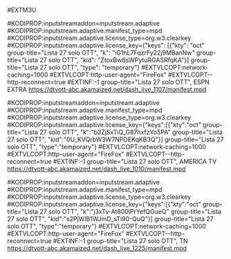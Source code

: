 #EXTM3U

#KODIPROP:inputstreamaddon=inputstream.adaptive
#KODIPROP:inputstream.adaptive.manifest_type=mpd
#KODIPROP:inputstream.adaptive.license_type=org.w3.clearkey
#KODIPROP:inputstream.adaptive.license_key={"keys": [{"kty": "oct" group-title="Lista 27 solo OTT", "k": "iG1hL7FqzrFy22j9MBanNw" group-title="Lista 27 solo OTT", "kid": "ZtoxBw6sWPytuRGASRfqKA"}] group-title="Lista 27 solo OTT", "type": "temporary"}
#EXTVLCOPT:network-caching=1000
#EXTVLCOPT:http-user-agent="FireFox"
#EXTVLCOPT--http-reconnect=true
#EXTINF:-1  group-title="Lista 27 solo OTT", ESPN EXTRA
https://dtvott-abc.akamaized.net/dash_live_1107/manifest.mpd


#KODIPROP:inputstreamaddon=inputstream.adaptive
#KODIPROP:inputstream.adaptive.manifest_type=mpd
#KODIPROP:inputstream.adaptive.license_type=org.w3.clearkey
#KODIPROP:inputstream.adaptive.license_key={"keys":[{"kty":"oct" group-title="Lista 27 solo OTT", "k":"b3ZjSxTiQ_G87hxfzYo5PA" group-title="Lista 27 solo OTT", "kid":"0U_KVQrbW3W7NPDEKqKB3Q"}] group-title="Lista 27 solo OTT", "type":"temporary"}
#EXTVLCOPT:network-caching=1000
#EXTVLCOPT:http-user-agent="FireFox"
#EXTVLCOPT--http-reconnect=true
#EXTINF:-1  group-title="Lista 27 solo OTT", AMERICA TV
https://dtvott-abc.akamaized.net/dash_live_1010/manifest.mpd


#KODIPROP:inputstreamaddon=inputstream.adaptive
#KODIPROP:inputstream.adaptive.manifest_type=mpd
#KODIPROP:inputstream.adaptive.license_type=org.w3.clearkey
#KODIPROP:inputstream.adaptive.license_key={"keys":[{"kty":"oct" group-title="Lista 27 solo OTT", "k":"j3xTv-At800lPrYefQGueQ" group-title="Lista 27 solo OTT", "kid":"s2PjWlB1WJmD_sTi90-QuQ"}] group-title="Lista 27 solo OTT", "type":"temporary"}
#EXTVLCOPT:network-caching=1000
#EXTVLCOPT:http-user-agent="FireFox"
#EXTVLCOPT--http-reconnect=true
#EXTINF:-1  group-title="Lista 27 solo OTT", TN
https://dtvott-abc.akamaized.net/dash_live_1225/manifest.mpd








